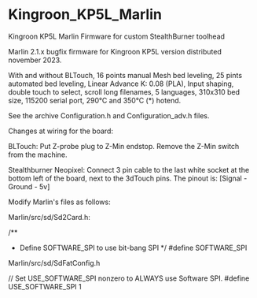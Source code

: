 # Kingroon_KP5L_Marlin
Kingroon KP5L Marlin Firmware for custom StealthBurner toolhead

Marlin 2.1.x bugfix firmware for Kingroon KP5L version distributed november 2023.

With and without BLTouch, 
16 points manual Mesh bed leveling,
25 pints automated bed leveling,
Linear Advance K: 0.08 (PLA),
Input shaping,
double touch to select,
scroll long filenames,
5 languages,
310x310 bed size,
115200 serial port,
290°C and 350°C (*) hotend.

See the archive Configuration.h and Configuration_adv.h files. 

Changes at wiring for the board:

BLTouch:
Put Z-probe plug to Z-Min endstop. Remove the Z-Min switch from the machine.

Stealthburner Neopixel:
Connect 3 pin cable to the last white socket at the bottom left of the board, next to the 3dTouch pins. 
The pinout is: [Signal - Ground - 5v]

Modify Marlin's files as follows:

Marlin/src/sd/Sd2Card.h:

/**
 * Define SOFTWARE_SPI to use bit-bang SPI
 */
#define SOFTWARE_SPI

Marlin/src/sd/SdFatConfig.h

// Set USE_SOFTWARE_SPI nonzero to ALWAYS use Software SPI.
#define USE_SOFTWARE_SPI 1  
